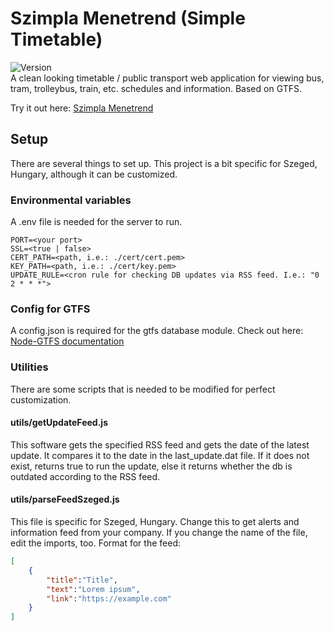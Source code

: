 # Szimpla Menetrend (Simple Timetable)
![Version](https://img.shields.io/github/package-json/v/berenteb/szimpla-menetrend?style=flat-square)   
A clean looking timetable / public transport web application for viewing bus, tram, trolleybus, train, etc. schedules and information. Based on GTFS.

Try it out here: [Szimpla Menetrend](https://menetrend.berente.net)
## Setup
There are several things to set up. This project is a bit specific for Szeged, Hungary, although it can be customized.
### Environmental variables
A .env file is needed for the server to run.
```
PORT=<your port>
SSL=<true | false> 
CERT_PATH=<path, i.e.: ./cert/cert.pem>
KEY_PATH=<path, i.e.: ./cert/key.pem>
UPDATE_RULE=<cron rule for checking DB updates via RSS feed. I.e.: "0 2 * * *">
```
### Config for GTFS
A config.json is required for the gtfs database module. Check out here:
[Node-GTFS documentation](https://github.com/BlinkTagInc/node-gtfs)
### Utilities
There are some scripts that is needed to be modified for perfect customization.
#### utils/getUpdateFeed.js
This software gets the specified RSS feed and gets the date of the latest update. It compares it to the date in the last_update.dat file. If it does not exist, returns true to run the update, else it returns whether the db is outdated according to the RSS feed.
#### utils/parseFeedSzeged.js
This file is specific for Szeged, Hungary. Change this to get alerts and information feed from your company. If you change the name of the file, edit the imports, too.
Format for the feed:
```json
[
    {
        "title":"Title",
        "text":"Lorem ipsum",
        "link":"https://example.com"
    }
]
```
